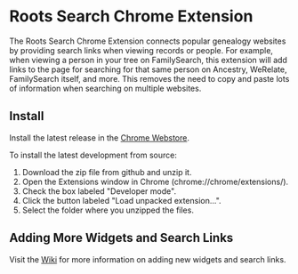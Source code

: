 Roots Search Chrome Extension
=============================

The Roots Search Chrome Extension connects popular genealogy websites by providing search links when viewing records or people. For example, when viewing a person in your tree on FamilySearch, this extension will add links to the page for searching for that same person on Ancestry, WeRelate, FamilySearch itself, and more. This removes the need to copy and paste lots of information when searching on multiple websites.

Install
-------

Install the latest release in the [Chrome Webstore](https://chrome.google.com/webstore/detail/rootssearch/aolcffalbhpnojekmimmelebjchjmmgn).

To install the latest development from source:

1. Download the zip file from github and unzip it.
1. Open the Extensions window in Chrome (chrome://chrome/extensions/).
1. Check the box labeled "Developer mode".
1. Click the button labeled "Load unpacked extension...".
1. Select the folder where you unzipped the files.

Adding More Widgets and Search Links
----------------------------------

Visit the [Wiki](https://github.com/rootsdev/roots-search/wiki) for more information on adding new widgets and search links.